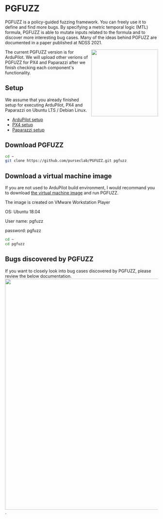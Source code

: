 # PGFUZZ

PGFUZZ is a policy-guided fuzzing framework. You can freely use it to define and find more bugs. By specifying a metric temporal logic (MTL) formula, PGFUZZ is able to mutate inputs related to the formula and to discover more interesting bug cases. Many of the ideas behind PGFUZZ are documented in a paper published at NDSS 2021.

<p>
<a href="https://kimhyungsub.github.io/NDSS21_hskim.pdf"> <img align="right" width="220"  src="https://kimhyungsub.github.io/PGFUZZ_paper_cover.png"> </a>
</p>

The current PGFUZZ version is for ArduPilot. We will upload other verions of PGFUZZ for PX4 and Paparazzi after we finish checking each component's functionality.

## Setup
We assume that you already finished setup for executing ArduPilot, PX4 and Paparazzi on Ubuntu LTS / Debian Linux. <br>
- <a href="https://ardupilot.org/dev/docs/building-setup-linux.html#building-setup-linux" target="_blank"> ArduPilot setup </a>
- <a href="https://docs.px4.io/master/en/dev_setup/dev_env_linux_ubuntu.html" target="_blank"> PX4 setup </a>
- <a href="https://wiki.paparazziuav.org/wiki/NPS" target="_blank"> Paparazzi setup </a>

## Download PGFUZZ
```bash
cd ~
git clone https://github.com/purseclab/PGFUZZ.git pgfuzz
```

## Download a virtual machine image
If you are not used to ArduPilot build environment, I would recommand you to download <a href="https://drive.google.com/file/d/1OFClgdXTS5aeCWzEdLrlOAWfC4VDDbSp/view?usp=sharing" target="_blank"> the virtual machine image</a> and run PGFUZZ.

The image is created on VMware Workstation Player

OS: Ubuntu 18.04

User name: pgfuzz

password: pgfuzz

```bash
cd ~
cd pgfuzz
```

## Bugs discovered by PGFUZZ
If you want to closely look into bug cases discovered by PGFUZZ, please review the below documentation. 
<a href="https://docs.google.com/spreadsheets/d/1zhCx4SzuMZQDMSzBtofIpiqJt2DfjhDlPYxJy1D023M/edit?usp=sharing"> <img align="center" width="760"  src="https://kimhyungsub.github.io/Bug_report.jpg"> </a>.


